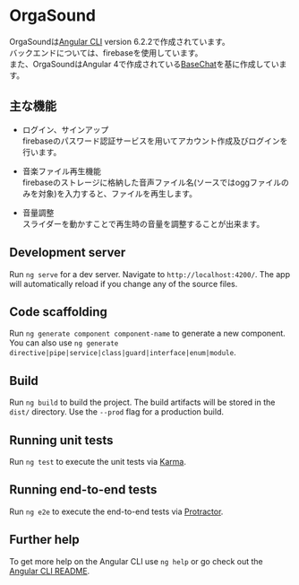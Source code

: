 # OrgaSound

OrgaSoundは[Angular CLI](https://github.com/angular/angular-cli) version 6.2.2で作成されています。</br>
バックエンドについては、firebaseを使用しています。</br>
また、OrgaSoundはAngular 4で作成されている[BaseChat](https://github.com/wesdoyle/base-chat)を基に作成しています。

## 主な機能

 - ログイン、サインアップ</br>
 firebaseのパスワード認証サービスを用いてアカウント作成及びログインを行います。
 
 - 音楽ファイル再生機能</br>
 firebaseのストレージに格納した音声ファイル名(ソースではoggファイルのみを対象)を入力すると、ファイルを再生します。
 
 - 音量調整</br>
 スライダーを動かすことで再生時の音量を調整することが出来ます。

## Development server

Run `ng serve` for a dev server. Navigate to `http://localhost:4200/`. The app will automatically reload if you change any of the source files.

## Code scaffolding

Run `ng generate component component-name` to generate a new component. You can also use `ng generate directive|pipe|service|class|guard|interface|enum|module`.

## Build

Run `ng build` to build the project. The build artifacts will be stored in the `dist/` directory. Use the `--prod` flag for a production build.

## Running unit tests

Run `ng test` to execute the unit tests via [Karma](https://karma-runner.github.io).

## Running end-to-end tests

Run `ng e2e` to execute the end-to-end tests via [Protractor](http://www.protractortest.org/).

## Further help

To get more help on the Angular CLI use `ng help` or go check out the [Angular CLI README](https://github.com/angular/angular-cli/blob/master/README.md).
